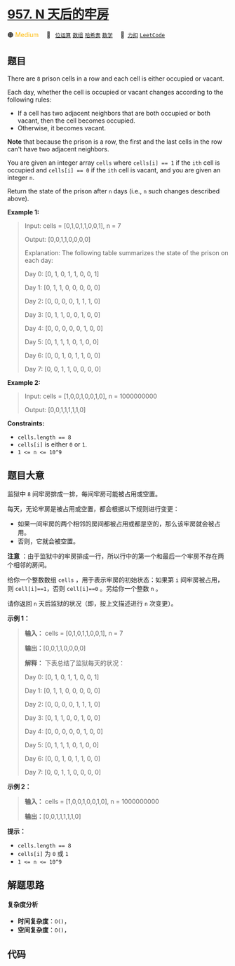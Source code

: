 # [957. N 天后的牢房](https://2xiao.github.io/leetcode-js/problem/0957.html)

🟠 <font color=#ffb800>Medium</font>&emsp; 🔖&ensp; [`位运算`](/tag/bit-manipulation.md) [`数组`](/tag/array.md) [`哈希表`](/tag/hash-table.md) [`数学`](/tag/math.md)&emsp; 🔗&ensp;[`力扣`](https://leetcode.cn/problems/prison-cells-after-n-days) [`LeetCode`](https://leetcode.com/problems/prison-cells-after-n-days)

## 题目

There are `8` prison cells in a row and each cell is either occupied or
vacant.

Each day, whether the cell is occupied or vacant changes according to the
following rules:

  * If a cell has two adjacent neighbors that are both occupied or both vacant, then the cell becomes occupied.
  * Otherwise, it becomes vacant.

**Note** that because the prison is a row, the first and the last cells in the
row can't have two adjacent neighbors.

You are given an integer array `cells` where `cells[i] == 1` if the `ith` cell
is occupied and `cells[i] == 0` if the `ith` cell is vacant, and you are given
an integer `n`.

Return the state of the prison after `n` days (i.e., `n` such changes
described above).



**Example 1:**

> Input: cells = [0,1,0,1,1,0,0,1], n = 7
> 
> Output: [0,0,1,1,0,0,0,0]
> 
> Explanation: The following table summarizes the state of the prison on each day:
> 
> Day 0: [0, 1, 0, 1, 1, 0, 0, 1]
> 
> Day 1: [0, 1, 1, 0, 0, 0, 0, 0]
> 
> Day 2: [0, 0, 0, 0, 1, 1, 1, 0]
> 
> Day 3: [0, 1, 1, 0, 0, 1, 0, 0]
> 
> Day 4: [0, 0, 0, 0, 0, 1, 0, 0]
> 
> Day 5: [0, 1, 1, 1, 0, 1, 0, 0]
> 
> Day 6: [0, 0, 1, 0, 1, 1, 0, 0]
> 
> Day 7: [0, 0, 1, 1, 0, 0, 0, 0]

**Example 2:**

> Input: cells = [1,0,0,1,0,0,1,0], n = 1000000000
> 
> Output: [0,0,1,1,1,1,1,0]

**Constraints:**

  * `cells.length == 8`
  * `cells[i]` is either `0` or `1`.
  * `1 <= n <= 10^9`


## 题目大意

监狱中 `8` 间牢房排成一排，每间牢房可能被占用或空置。

每天，无论牢房是被占用或空置，都会根据以下规则进行变更：

  * 如果一间牢房的两个相邻的房间都被占用或都是空的，那么该牢房就会被占用。
  * 否则，它就会被空置。

**注意** ：由于监狱中的牢房排成一行，所以行中的第一个和最后一个牢房不存在两个相邻的房间。

给你一个整数数组 `cells` ，用于表示牢房的初始状态：如果第 `i` 间牢房被占用，则 `cell[i]==1`，否则 `cell[i]==0`
。另给你一个整数 `n` 。

请你返回 `n` 天后监狱的状况（即，按上文描述进行 `n` 次变更）。



**示例 1：**

> 
> 
> 
> 
> 
> **输入：** cells = [0,1,0,1,1,0,0,1], n = 7
> 
> **输出：**[0,0,1,1,0,0,0,0]
> 
> **解释：** 下表总结了监狱每天的状况：
> 
> Day 0: [0, 1, 0, 1, 1, 0, 0, 1]
> 
> Day 1: [0, 1, 1, 0, 0, 0, 0, 0]
> 
> Day 2: [0, 0, 0, 0, 1, 1, 1, 0]
> 
> Day 3: [0, 1, 1, 0, 0, 1, 0, 0]
> 
> Day 4: [0, 0, 0, 0, 0, 1, 0, 0]
> 
> Day 5: [0, 1, 1, 1, 0, 1, 0, 0]
> 
> Day 6: [0, 0, 1, 0, 1, 1, 0, 0]
> 
> Day 7: [0, 0, 1, 1, 0, 0, 0, 0]
> 
> 

**示例 2：**

> 
> 
> 
> 
> 
> **输入：** cells = [1,0,0,1,0,0,1,0], n = 1000000000
> 
> **输出：**[0,0,1,1,1,1,1,0]
> 
> 



**提示：**

  * `cells.length == 8`
  * `cells[i]` 为 `0` 或 `1`
  * `1 <= n <= 10^9`


## 解题思路

#### 复杂度分析

- **时间复杂度**：`O()`，
- **空间复杂度**：`O()`，

## 代码

```javascript

```